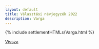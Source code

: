 ```yaml
---
layout: default
title: Választási névjegyzék 2022
description: Varga
---
```


{% include settlementHTMLs/Varga.html %}

[Vissza](./)